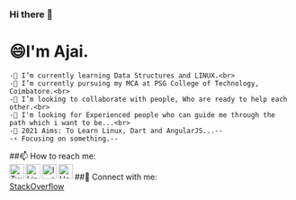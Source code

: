 ### Hi there 👋
   # 😄I'm Ajai.
    
    -🌱 I’m currently learning Data Structures and LINUX.<br>
    -🔭 I’m currently pursuing my MCA at PSG College of Technology, Coimbatore.<br>
    -💬 I’m looking to collaborate with people, Who are ready to help each other.<br>
    -🤔 I'm looking for Experienced people who can guide me through the path which i want to be...<br>
    -🥅 2021 Aims: To Learn Linux, Dart and AngularJS...--
    -⚡ Focusing on something.--

##📫 How to reach me:<br>
        [<img align="left" alt="Twitter" width="26px" src="https://www.freepnglogos.com/uploads/twitter-logo-png/twitter-logo-vector-png-clipart-1.png" />](https://twitter.com/Ajai__JA)
        [<img align="left" alt="LinkedIn" width="26px" src="http://pngimg.com/uploads/linkedIn/linkedIn_PNG24.png" />](https://www.linkedin.com/in/ajaija/)
        [<img align="left" alt="Instagram" width="26px" src="https://assets.stickpng.com/images/580b57fcd9996e24bc43c521.png" />](https://www.instagram.com/ajai_ja/)
        [<img align="left" alt="Hackerrank" width="26px" src="https://upload.wikimedia.org/wikipedia/commons/6/65/HackerRank_logo.png" />](https://www.hackerrank.com/AjaiJA)

##💬 Connect with me:<br>
[StackOverflow](https://stackoverflow.com/users/12341806/ajaija?tab=profile)

